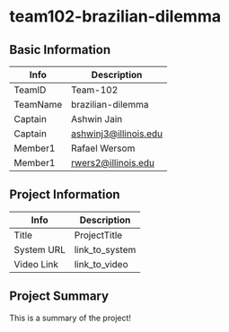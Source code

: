 # team102-brazilian-dilemma

## Basic Information

|   Info      |        Description     |
| ----------- | ---------------------- |
| TeamID      |        Team-102        |
| TeamName    |   brazilian-dilemma    |
| Captain     |       Ashwin Jain      |
| Captain     |  ashwinj3@illinois.edu |
| Member1     |        Rafael Wersom   |
| Member1     |   rwers2@illinois.edu  |

## Project Information

|   Info      |        Description     |
| ----------- | ---------------------- |
|  Title      |       ProjectTitle     |
| System URL  |      link_to_system    |
| Video Link  |      link_to_video     |

## Project Summary

This is a summary of the project!

